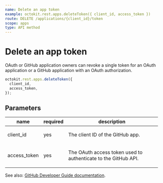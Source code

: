 ```yaml
---
name: Delete an app token
example: octokit.rest.apps.deleteToken({ client_id, access_token })
route: DELETE /applications/{client_id}/token
scope: apps
type: API method
---
```


# Delete an app token

OAuth or GitHub application owners can revoke a single token for an OAuth application or a GitHub application with an OAuth authorization.

```js
octokit.rest.apps.deleteToken({
  client_id,
  access_token,
});
```

## Parameters

<table>
  <thead>
    <tr>
      <th>name</th>
      <th>required</th>
      <th>description</th>
    </tr>
  </thead>
  <tbody>
    <tr><td>client_id</td><td>yes</td><td>

The client ID of the GitHub app.

</td></tr>
<tr><td>access_token</td><td>yes</td><td>

The OAuth access token used to authenticate to the GitHub API.

</td></tr>
  </tbody>
</table>

See also: [GitHub Developer Guide documentation](https://docs.github.com/rest/apps/oauth-applications#delete-an-app-token).
